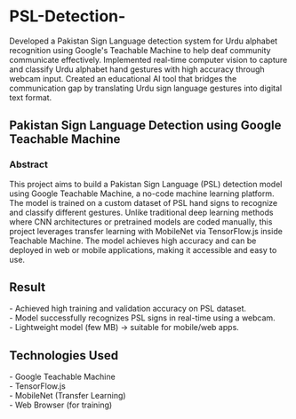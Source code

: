 # PSL-Detection-
Developed a Pakistan Sign Language detection system for Urdu alphabet recognition using Google's Teachable Machine to help deaf community communicate effectively. Implemented real-time computer vision to capture and classify Urdu alphabet hand gestures with high accuracy through webcam input. Created an educational AI tool that     bridges the communication gap by translating Urdu sign language gestures into digital text format. 
<h2>Pakistan Sign Language Detection using Google Teachable Machine</h2>
<h3>Abstract</h3>
This project aims to build a Pakistan Sign Language (PSL) detection model using Google Teachable Machine, a no-code machine learning platform. The model is trained on a custom dataset of PSL hand signs to recognize and classify different gestures. Unlike traditional deep learning methods where CNN architectures or pretrained models are coded manually, this project leverages transfer learning with MobileNet via TensorFlow.js inside Teachable Machine. The model achieves high accuracy and can be deployed in web or mobile applications, making it accessible and easy to use.

<h2>Result</h2>
- Achieved high training and validation accuracy on PSL dataset.<br>
- Model successfully recognizes PSL signs in real-time using a webcam.<br>
- Lightweight model (few MB) → suitable for mobile/web apps.<br>

<h2>Technologies Used</h2>
- Google Teachable Machine<br>
- TensorFlow.js<br>
- MobileNet (Transfer Learning)<br>
- Web Browser (for training)<br>





